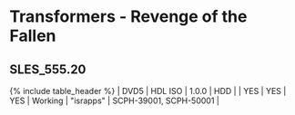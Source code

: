 # Transformers - Revenge of the Fallen
## __SLES_555.20__

{% include table_header %}
| DVD5 | HDL ISO | 1.0.0 | HDD |  | YES | YES | YES | Working | "israpps" | SCPH-39001, SCPH-50001 |  

